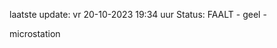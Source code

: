 laatste update: 
vr 20-10-2023 19:34   uur 
Status: FAALT - geel - 
<div class="service Y">microstation</div>